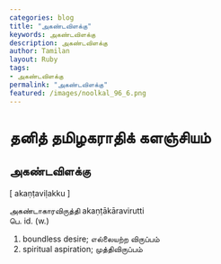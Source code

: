 ```yaml
---  
categories: blog  
title: "அகண்டவிளக்கு"
keywords: அகண்டவிளக்கு  
description: அகண்டவிளக்கு
author: Tamilan  
layout: Ruby  
tags:     
- அகண்டவிளக்கு
permalink: "அகண்டவிளக்கு"  
featured: /images/noolkal_96_6.png  
--- 
```

# தனித் தமிழகராதிக் களஞ்சியம்
## அகண்டவிளக்கு

[ akaṇṭaviḷakku ]  
  
அகண்டாகாரவிருத்தி akaṇṭākāravirutti  
பெ. id. (w.)  
1. boundless desire; எல்லையற்ற விருப்பம்  
2. spiritual aspiration; முத்திவிருப்பம்